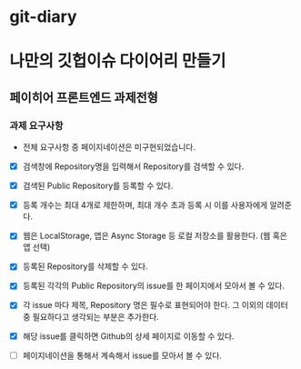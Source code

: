 # git-diary

# 나만의 깃헙이슈 다이어리 만들기

## 페이히어 프론트엔드 과제전형

### 과제 요구사항

- 전체 요구사항 중 페이지네이션은 미구현되었습니다.

- [X] 검색창에 Repository명을 입력해서 Repository를 검색할 수 있다.
- [X] 검색된 Public Repository를 등록할 수 있다.
- [X] 등록 개수는 최대 4개로 제한하며, 최대 개수 초과 등록 시 이를 사용자에게 알려준다.
- [X] 웹은 LocalStorage, 앱은 Async Storage 등 로컬 저장소를 활용한다. (웹 혹은 앱 선택)
- [X] 등록된 Repository를 삭제할 수 있다.
- [X] 등록된 각각의 Public Repository의 issue를 한 페이지에서 모아서 볼 수 있다.
- [X] 각 issue 마다 제목, Repository 명은 필수로 표현되어야 한다. 그 이외의 데이터 중 필요하다고 생각되는 부분은 추가한다.
- [X] 해당 issue를 클릭하면 Github의 상세 페이지로 이동할 수 있다.
- [ ] 페이지네이션을 통해서 계속해서 issue를 모아서 볼 수 있다.


